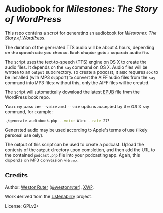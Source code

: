 # Audiobook for _Milestones: The Story of WordPress_

This repo contains a [script](generate-audiobook.php) for generating an audiobook for _[Milestones: The Story of WordPress](https://github.com/WordPress/book)_.

The duration of the generated TTS audio will be about 4 hours, depending on the speech rate you choose. Each
chapter gets a separate audio file.

The script uses the text-to-speech (TTS) engine on OS X to create the audio files. It depends on
the `say` command on OS X. Audio files will be written to an `output` subdirectory.
To create a podcast, it also requires `sox` to be installed (with MP3 support) to convert the AIFF
audio files from the `say` command into MP3 files; without this, only the AIFF files will be created.

The script will automatically download the latest [EPUB](https://github.com/WordPress/book/blob/master/Formats/Milestones-The-Story-of-WordPress.epub)
file from the WordPress book repo.

You may pass the `--voice` and `--rate` options accepted by the OS X say command,
for example:

```bash
./generate-audiobook.php --voice Alex --rate 275
```

Generated audio may be used according to Apple's terms of use (likely personal use only).

The output of this script can be used to create a podcast. Upload the contents of the `output` directory upon completion,
and then add the URL to the contained `podcast.php` file into your podcasting app. Again, this depends on MP3 conversion
via `sox`.

## Credits

Author: [Weston Ruter](https://weston.ruter.net/) ([@westonruter](https://twitter.com/westonruter)), [XWP](https://make.xwp.co).

Work derived from the [Listenability](https://wordpress.org/plugins/listenability/) project.

License: GPLv2+
